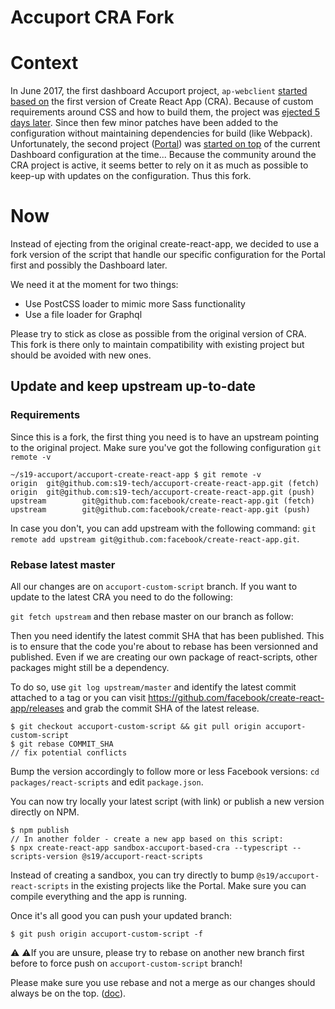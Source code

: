 # Accuport CRA Fork

# Context

In June 2017, the first dashboard Accuport project, `ap-webclient` [started
based on](https://github.com/s19-tech/ap-webclient/commit/167ecbd) the first
version of Create React App (CRA). Because of custom requirements around CSS and
how to build them, the project was [ejected 5 days
later](https://github.com/s19-tech/ap-webclient/commit/a15da60). Since then few
minor patches have been added to the configuration without maintaining
dependencies for build (like Webpack). Unfortunately, the second project
([Portal](https://github.com/s19-tech/ct-webclient)) was [started on
top](https://github.com/s19-tech/ct-webclient/commit/65ec9dd) of the current
Dashboard configuration at the time... Because the community around the CRA
project is active, it seems better to rely on it as much as possible to keep-up
with updates on the configuration. Thus this fork.

# Now

Instead of ejecting from the original create-react-app, we decided to use a fork
version of the script that handle our specific configuration for the Portal
first and possibly the Dashboard later.

We need it at the moment for two things:

- Use PostCSS loader to mimic more Sass functionality
- Use a file loader for Graphql

Please try to stick as close as possible from the original version of CRA. This
fork is there only to maintain compatibility with existing project but should be
avoided with new ones.

## Update and keep upstream up-to-date

### Requirements

Since this is a fork, the first thing you need is to have an upstream pointing
to the original project. Make sure you've got the following configuration `git remote -v`

```
~/s19-accuport/accuport-create-react-app $ git remote -v
origin  git@github.com:s19-tech/accuport-create-react-app.git (fetch)
origin  git@github.com:s19-tech/accuport-create-react-app.git (push)
upstream        git@github.com:facebook/create-react-app.git (fetch)
upstream        git@github.com:facebook/create-react-app.git (push)
```

In case you don't, you can add upstream with the following command: `git remote add upstream git@github.com:facebook/create-react-app.git`.

### Rebase latest master

All our changes are on `accuport-custom-script` branch. If you want to update to
the latest CRA you need to do the following:

`git fetch upstream` and then rebase master on our branch as follow:

Then you need identify the latest commit SHA that has been published. This is to
ensure that the code you're about to rebase has been versionned and published.
Even if we are creating our own package of react-scripts, other packages might
still be a dependency.

To do so, use `git log upstream/master` and identify the latest commit attached
to a tag or you can visit https://github.com/facebook/create-react-app/releases
and grab the commit SHA of the latest release.

```
$ git checkout accuport-custom-script && git pull origin accuport-custom-script
$ git rebase COMMIT_SHA
// fix potential conflicts
```

Bump the version accordingly to follow more or less Facebook versions:
`cd packages/react-scripts` and edit `package.json`.

You can now try locally your latest script (with link) or publish a new version directly on
NPM.

```
$ npm publish
// In another folder - create a new app based on this script:
$ npx create-react-app sandbox-accuport-based-cra --typescript --scripts-version @s19/accuport-react-scripts
```

Instead of creating a sandbox, you can try directly to bump
`@s19/accuport-react-scripts` in the existing projects like the Portal. Make
sure you can compile everything and the app is running.

Once it's all good you can push your updated branch:

```
$ git push origin accuport-custom-script -f
```

⚠️ ⚠️If you are unsure, please try to rebase on another new branch first before
to force push on `accuport-custom-script` branch!

Please make sure you use rebase and not a merge as our changes should always be
on the top.
([doc](https://stefanbauer.me/articles/how-to-keep-your-git-fork-up-to-date)).
